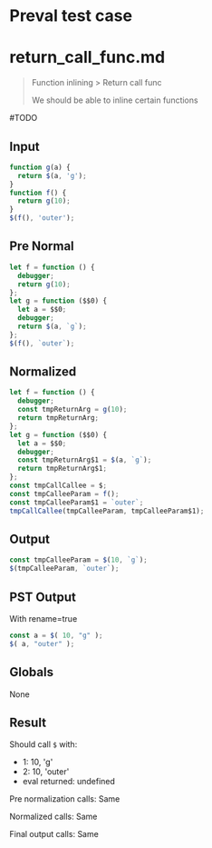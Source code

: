 # Preval test case

# return_call_func.md

> Function inlining > Return call func
>
> We should be able to inline certain functions

#TODO

## Input

`````js filename=intro
function g(a) {
  return $(a, 'g');
}
function f() {
  return g(10);
}
$(f(), 'outer');
`````

## Pre Normal


`````js filename=intro
let f = function () {
  debugger;
  return g(10);
};
let g = function ($$0) {
  let a = $$0;
  debugger;
  return $(a, `g`);
};
$(f(), `outer`);
`````

## Normalized


`````js filename=intro
let f = function () {
  debugger;
  const tmpReturnArg = g(10);
  return tmpReturnArg;
};
let g = function ($$0) {
  let a = $$0;
  debugger;
  const tmpReturnArg$1 = $(a, `g`);
  return tmpReturnArg$1;
};
const tmpCallCallee = $;
const tmpCalleeParam = f();
const tmpCalleeParam$1 = `outer`;
tmpCallCallee(tmpCalleeParam, tmpCalleeParam$1);
`````

## Output


`````js filename=intro
const tmpCalleeParam = $(10, `g`);
$(tmpCalleeParam, `outer`);
`````

## PST Output

With rename=true

`````js filename=intro
const a = $( 10, "g" );
$( a, "outer" );
`````

## Globals

None

## Result

Should call `$` with:
 - 1: 10, 'g'
 - 2: 10, 'outer'
 - eval returned: undefined

Pre normalization calls: Same

Normalized calls: Same

Final output calls: Same
